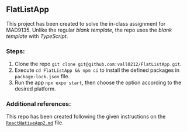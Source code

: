 ## FlatListApp

This project has been created to solve the in-class assignment for MAD9135. Unlike the regular _blank template_, the repo uses the _blank template_ with _TypeScript_.

### Steps:

1. Clone the repo `git clone git@github.com:vall0212/FlatListApp.git`.
2. Execute `cd FlatListApp && npm ci` to install the defined packages in `package-lock.json` file.
3. Run the app `npx expo start`, then choose the option according to the desired platform.

### Additional references:

This repo has been created following the given instructions on the [`ReactNativeApp2.md`](https://gist.github.com/shoaibk/565bc9017bf67c43df506089e7bf314f) file.
